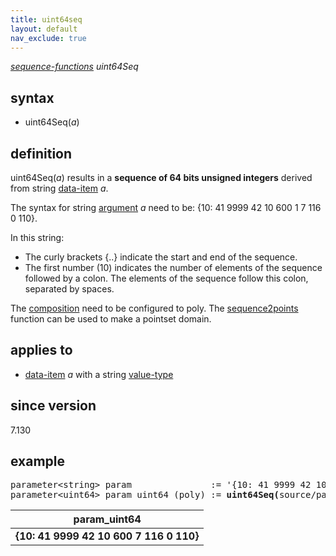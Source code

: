 ```yaml
---
title: uint64seq
layout: default
nav_exclude: true
---
```

*[sequence-functions](sequence-functions) uint64Seq*

## syntax

- uint64Seq(*a*)

## definition

uint64Seq(*a*) results in a **sequence of 64 bits unsigned integers** derived from string [data-item](data-item) *a*.

The syntax for string [argument](argument) *a* need to be: {10: 41 9999 42 10 600 1 7 116 0 110}.

In this string:
- The curly brackets {..} indicate the start and end of the sequence.
- The first number (10) indicates the number of elements of the sequence followed by a colon. The elements of the sequence follow this colon, separated by spaces.

The [composition](composition) need to be configured to poly. The [sequence2points](sequence2points) function can be used to make a pointset domain.

## applies to

- [data-item](data-item) *a* with a string [value-type](value-type)

## since version

7.130

## example
<pre>
parameter&lt;string&gt; param               := '{10: 41 9999 42 10 600 1 7 116 0 110}';
parameter&lt;uint64&gt; param_uint64 (poly) := <B>uint64Seq(</B>source/param<B>)</B>;
</pre>

| param_uint64                           |
|----------------------------------------|
| **{10: 41 9999 42 10 600 7 116 0 110}**|
